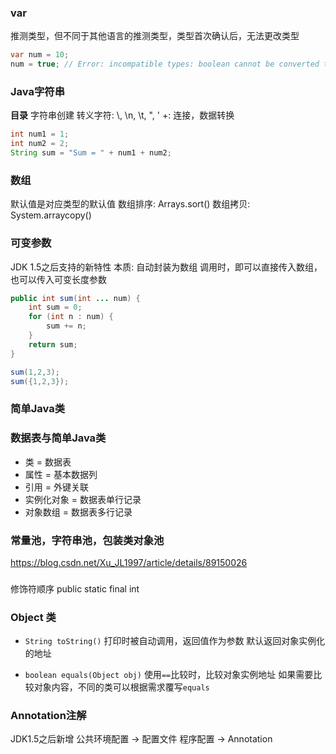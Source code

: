 ### var
推测类型，但不同于其他语言的推测类型，类型首次确认后，无法更改类型
```java
var num = 10;
num = true; // Error: incompatible types: boolean cannot be converted to int
```

### Java字符串
__目录__
字符串创建
转义字符: \\, \n, \t, \", \'
+: 连接，数据转换
```java
int num1 = 1;
int num2 = 2;
String sum = "Sum = " + num1 + num2;
```

### 数组
默认值是对应类型的默认值
数组排序: Arrays.sort()
数组拷贝: System.arraycopy()

### 可变参数
JDK 1.5之后支持的新特性
本质: 自动封装为数组
调用时，即可以直接传入数组，也可以传入可变长度参数
```java
public int sum(int ... num) {
    int sum = 0;
    for (int n : num) {
        sum += n;
    }
    return sum;
}

sum(1,2,3);
sum({1,2,3});
```

### 简单Java类
### 数据表与简单Java类
- 类 = 数据表
- 属性 = 基本数据列
- 引用 = 外键关联
- 实例化对象 = 数据表单行记录
- 对象数组 = 数据表多行记录


### 常量池，字符串池，包装类对象池
https://blog.csdn.net/Xu_JL1997/article/details/89150026

###
修饰符顺序 public static final int

### Object 类
- `String toString()`
  打印时被自动调用，返回值作为参数
  默认返回对象实例化的地址

- `boolean equals(Object obj)`
  使用`==`比较时，比较对象实例地址
  如果需要比较对象内容，不同的类可以根据需求覆写`equals`

### Annotation注解
JDK1.5之后新增
公共环境配置 -> 配置文件
程序配置 -> Annotation
